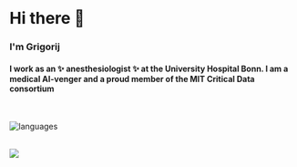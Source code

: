 <br>

# Hi there 👋

### I'm Grigorij

#### I work as an ✨  anesthesiologist ✨ at the University Hospital Bonn. I am a medical AI-venger and a proud member of the MIT Critical Data consortium

<br/>

<!-- ![Grigorij's GitHub stats](https://github-readme-stats.vercel.app/api?username=grigorijschleifer&hide=contribs,prs&show_icons=true&theme=dracula) -->

![languages](https://github-readme-stats.vercel.app/api/top-langs/?username=grigorijschleifer&hide=scss&layout=compact&theme=tokyonight)


<br>
<div class="inline-block">
 <img src="https://www.codewars.com/users/GrigorijSchleifer/badges/large">
</div>
